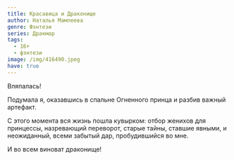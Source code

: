 ```yaml
---
title: Красавица и Драконище
author: Наталья Мамлеева
genre: Фэнтези
series: Дракмар
tags:
  - 16+
  - фэнтези
image: /img/416490.jpeg
have: true
---
```

Вляпалась!

Подумала я, оказавшись в спальне Огненного принца и разбив важный артефакт.

С этого момента вся жизнь пошла кувырком: отбор женихов для принцессы, назревающий переворот, старые тайны, ставшие явными, и неожиданный, всеми забытый дар, пробудившийся во мне.

И во всем виноват драконище!